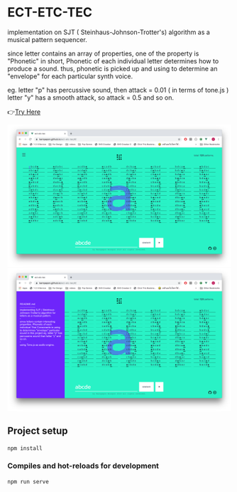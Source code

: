 # ECT-ETC-TEC

implementation on SJT ( Steinhaus-Johnson-Trotter's) algorithm 
as a musical pattern sequencer.

since letter contains an array of properties,
one of the property is "Phonetic" in short, Phonetic of each individual letter determines how to produce a sound. thus, phonetic is picked up and using to determine an "envelope" for each particular synth voice.

eg. letter "p" has percussive sound, then attack = 0.01 ( in terms of tone.js )
letter "y" has a smooth attack, so attack = 0.5 and so on.

👉[Try Here](https://karnpapon.github.io/ect-etc-tec/#/)

![Alt text](./src/assets/img/3.png?raw=true "Title")
![Alt text](./src/assets/img/4.png?raw=true "Title")

## Project setup
```
npm install
```
### Compiles and hot-reloads for development
```
npm run serve
```
